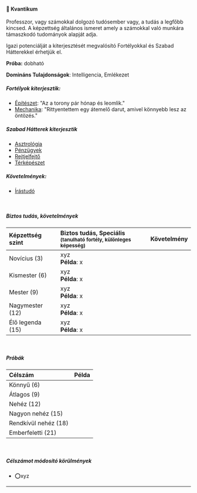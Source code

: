#### 🔵 Kvantikum

Professzor, vagy számokkal dolgozó tudósember vagy, a tudás a legfőbb kincsed. A képzettség általános ismeret amely a számokkal való munkára támaszkodó tudományok alapját adja.

Igazi potenciálját a kiterjesztését megvalósító Fortélyokkal és Szabad Hátterekkel érhetjük el.

**Próba:** dobható

**Domináns Tulajdonságok**: Intelligencia, Emlékezet

##### Fortélyok kiterjesztik:
- [Építészet](../fortelyok.altalanos/epiteszet.md): "Az a torony pár hónap és leomlik."
- [Mechanika](../fortelyok.altalanos/mechanika.md): "Rittyentettem egy átemelő darut, amivel könnyebb lesz az öntözés."

##### Szabad Hátterek kiterjesztik
- [Asztrológia](../hatterek.szabad/asztrologia.md)
- [Pénzügyek](../hatterek.szabad/penzugyek.md)
- [Rejtjelfejtő](../hatterek.szabad/rejtjelfejto.md)
- [Térképészet](../hatterek.szabad/terkepeszet.md)

##### Követelmények:
- [Írástudó](../fortelyok.altalanos/irastudo.md)

<br />

##### Biztos tudás, követelmények

| Képzettség szint | Biztos tudás, Speciális <br /><sub>(tanulható fortély, különleges  képesség)</sub> | Követelmény |
|:---------------- |:---------------------------------------------------------------------------------- |:-----------:|
| Novícius (3)     | xyz <br /> **Példa**: x                                                            |             |
| Kismester (6)    | xyz <br /> **Példa**: x                                                            |             |
| Mester (9)       | xyz <br /> **Példa**: x                                                            |             |
| Nagymester (12)  | xyz <br /> **Példa**: x                                                            |             |
| Élő legenda (15) | xyz <br /> **Példa**: x                                                            |             |

<br />

##### Próbák

| Célszám | Példa  |
| :----------- | :----------- |
| Könnyű       (6)  | |
| Átlagos      (9)  | |
| Nehéz        (12) | |
| Nagyon nehéz (15) | |
| Rendkívül nehéz (18) | |
| Emberfeletti (21) | |

<br />

##### Célszámot módosító körülmények

- ⭕xyz

---
